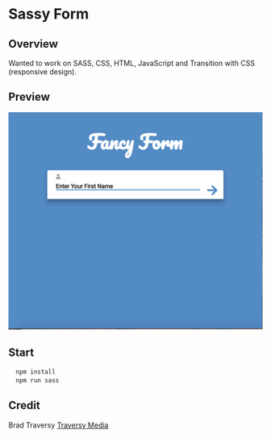 # Sassy Form

## Overview

Wanted to work on SASS, CSS, HTML, JavaScript and Transition with CSS (responsive design).

## Preview
![](Images/preview.png)

## Start

``` bash
  npm install
  npm run sass
```
## Credit

Brad Traversy
[Traversy Media](http://www.traversymedia.com)
